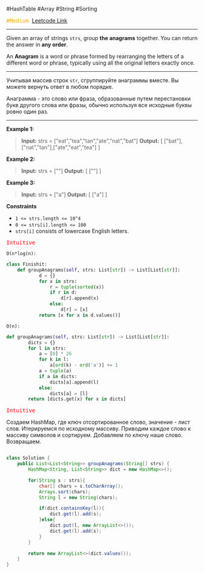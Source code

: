 #HashTable #Array #String #Sorting 

<kbd><span style="color:orange;">#Medium</span> </kbd>
[Leetcode Link](https://leetcode.com/problems/group-anagrams/)

---
Given an array of strings `strs`, group **the anagrams** together. You can return the answer in **any order**.

An **Anagram** is a word or phrase formed by rearranging the letters of a different word or phrase, typically using all the original letters exactly once.

---
Учитывая массив строк `str`, сгруппируйте анаграммы вместе. Вы можете вернуть ответ в любом порядке.

Анаграмма - это слово или фраза, образованные путем перестановки букв другого слова или фразы, обычно используя все исходные буквы ровно один раз.

---
**Example 1:**

>**Input:** strs = ["eat","tea","tan","ate","nat","bat"]
>**Output:** [ ["bat"],["nat","tan"],["ate","eat","tea"] ]

**Example 2:**

>**Input:** strs = [""]
>**Output:** [ [""] ]

**Example 3:**

>**Input:** strs = ["a"]
>**Output:** [ ["a"] ]

**Constraints**
- `1 <= strs.length <= 10^4`
- `0 <= strs[i].length <= 100`
- `strs[i]` consists of lowercase English letters.

<kbd><span style="color:red;"> Intuitive</span></kbd>


`O(n*log(n):`

```Python
class Finishit:
	def groupAnagrams(self, strs: List[str]) -> List[List[str]]:
	        d = {}
	        for x in strs:
	            r = tuple(sorted(x))
	            if r in d:
	                d[r].append(x)
	            else:
	                d[r] = [x]
	        return [x for x in d.values()]
```

`O(n):`

```Python
def groupAnagrams(self, strs: List[str]) -> List[List[str]]:
        dicts = {}
        for l in strs:
            a = [0] * 26
            for k in l:
                a[ord(k) - ord('a')] += 1
            a = tuple(a)
            if a in dicts:
                dicts[a].append(l)
            else:
                dicts[a] = [l]
        return [dicts.get(x) for x in dicts]
```


<kbd><span style="color:red;"> Intuitive</span></kbd>

Создаем HashMap, где ключ отсортированное слово, значение - лист слов. Итерируемся по исходному массиву. Приводим каждое слово к массиву символов и сортируем. Добавляем по ключу наше слово. Возвращаем. 

```java

class Solution {
    public List<List<String>> groupAnagrams(String[] strs) {
        HashMap<String, List<String>> dict = new HashMap<>();

        for(String s : strs){
            char[] chars = s.toCharArray();
            Arrays.sort(chars);
            String l = new String(chars);

            if(dict.containsKey(l)){
                dict.get(l).add(s);
            }else{
                dict.put(l, new ArrayList<>());
                dict.get(l).add(s);
            }
        }

        return new ArrayList<>(dict.values());
    }
}

```

